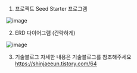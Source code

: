 1. 프로젝트
Seed Starter 프로그램

![image](https://github.com/shin-jae-eun/seedStarter/assets/129717192/fcaefa39-e78a-4e62-b0c3-0e43b234f9c0)

2. ERD 다이어그램 (간략하게)

![image](https://github.com/shin-jae-eun/seedStarter/assets/129717192/2f4aaf5f-b4ad-40cf-9f91-dcace1795872)

3. 기술블로그
자세한 내용은 기술블로그를 참조해주세요 
https://shinjaeeun.tistory.com/64
